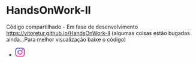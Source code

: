 # HandsOnWork-II
Código compartilhado - Em fase de desenvolvimento
https://vitoretur.github.io/HandsOnWork-II (algumas coisas estão bugadas ainda...Para melhor visualização baixe o código)
<div class="Rede-Social">
                    <ul>
                        <li><a href="https://www.instagram.com/_thecrispim/" target="_blank"><img
                                    src="./img/Instagram.png" /></a></li>
                    </ul>
                </div>
